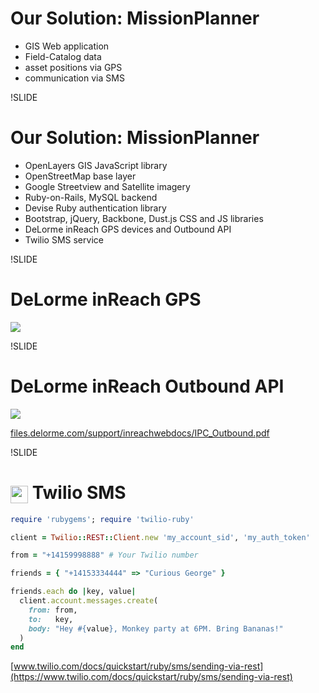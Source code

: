 
# Our Solution: MissionPlanner

- GIS Web application
- Field-Catalog data
- asset positions via GPS
- communication via SMS

!SLIDE

# Our Solution: MissionPlanner

- OpenLayers GIS JavaScript library
- OpenStreetMap base layer
- Google Streetview and Satellite imagery
- Ruby-on-Rails, MySQL backend
- Devise Ruby authentication library
- Bootstrap, jQuery, Backbone, Dust.js CSS and JS libraries
- DeLorme inReach GPS devices and Outbound API
- Twilio SMS service

!SLIDE

# DeLorme inReach GPS

<img src='img/inreachse_m01.jpg' />

!SLIDE

# DeLorme inReach Outbound API

<img src='img/inreach-outbound.png' />

[files.delorme.com/support/inreachwebdocs/IPC_Outbound.pdf](http://files.delorme.com/support/inreachwebdocs/IPC_Outbound.pdf)

!SLIDE

# <img src='img/twilio-logo.png' style='height:1.0em;width:1.0em;vertical-align:bottom;'/> Twilio SMS

```ruby
require 'rubygems'; require 'twilio-ruby'

client = Twilio::REST::Client.new 'my_account_sid', 'my_auth_token'

from = "+14159998888" # Your Twilio number

friends = { "+14153334444" => "Curious George" }

friends.each do |key, value|
  client.account.messages.create(
    from: from,
    to:   key,
    body: "Hey #{value}, Monkey party at 6PM. Bring Bananas!"
  )
end
```

[www.twilio.com/docs/quickstart/ruby/sms/sending-via-rest](https://www.twilio.com/docs/quickstart/ruby/sms/sending-via-rest)
